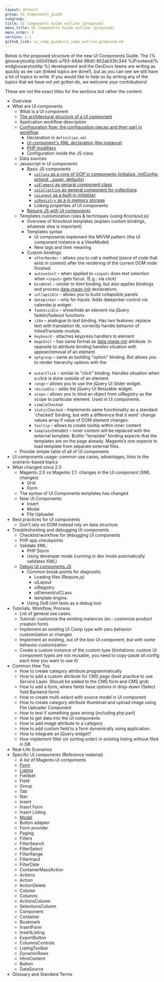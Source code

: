 ```yaml
---
layout: default
group: UI_Components_guide
subgroup:
title: UI Components Guide outline (proposed)
menu_title: UI Components Guide outline (proposed)
menu_order: 4
version: 2.1
github_link: ui_comp_guide/ui_comp_outline_proposed.md
---
```


Below is the proposed structure of the new UI Components Guide. The {% glossarytooltip b00459e5-a793-44dd-98d5-852ab33fc344 %}Frontend{% endglossarytooltip %} development and the DevDocs teams are writing as quickly as we can (linked topics are done!), but as you can see we still have a lot of topics to write.
If you would like to help us by writing any of the topics that we have not yet gotten do, we welcome your contributions!

<div class="bs-callout bs-callout-info" id="info">
<p>These are not the exact titles for the sections but rather the content.</p>
</div>

- Overview
- What are UI components
	- What is a UI component
	- [The architectural structure of a UI component]({{page.baseurl}}architecture/archi_perspectives/components/AComponents.html)
	- Application workflow description
	- [Configuration flow: the configuration pieces and their part in workflow]({{page.baseurl}}ui_comp_guide/concepts/ui_comp_config_flow_concept.html)
		- Declaration in `definition.xml`
		- [UI component's XML declaration (the instance)]({{page.baseurl}}ui_comp_guide/concepts/ui_comp_xmldeclaration_concept.html)
		- [PHP modifiers]({{page.baseurl}}ui_comp_guide/concepts/ui_comp_modifier_concept.html)
		- Configuration inside the JS class
	- Data sources
	- Javascript in UI components
		- Basic JS components
			- [`uiClass` as a core of OOP in components (initialize, initConfig, extend, _super, defaults)]({{page.baseurl}}ui_comp_guide/concepts/ui_comp_uiclass_concept.html)
			- [`uiElement` as genaral component class]({{page.baseurl}}ui_comp_guide/concepts/ui_comp_uielement_concept.html)
			- [`uiCollection` as general component for collections]({{page.baseurl}}ui_comp_guide/concepts/ui_comp_uicollection_concept.html)
			- [`uiLayout`  as a built-in initializer]({{page.baseurl}}ui_comp_guide/concepts/ui_comp_uilayout_concept.html)
			- [`uiRegistry`  as a in memory storage]({{page.baseurl}}ui_comp_guide/concepts/ui_comp_uiregistry.html)
			- Linking properties of UI components
		- [Require JS with UI components]({{page.baseurl}}javascript-dev-guide/javascript/requirejs_concept.html)
	- Templates customization rules & techniques (using Knockout.js)
		- Overview of Knockout templates (explain custom bindings, whatever else is important)
		- Templates syntax
			- UI components implement the MVVM pattern (the UI component instance is a ViewModel)
			- New tags and their meaning
		- Custom bindings
			- `afterRender` – allows you to call a method (piece of code that exist in context) after the  rendering of the current DOM node finished
			- `autoselect` – when applied to `<input>` does text selection when `<input>` gets focus. (E.g.: via click)
			- `bindHtml` – similar to _html_ binding, but also applies bindings and process [data-mage-init]({{page.baseurl}}/javascript-dev-guide/javascript/js_init.html#data_mage_init) declarations.
			- `collapsible` – allows you to build collapsible panels
			- `datepicker` – only for inputs. Adds datepicker control via calendar.js widget.
			- `fadeVisible` – show/hide an element via jQuery fadeIn/fadeout functions
			- `i18n` – analogue to _text_ binding. Has two features: replace text with translation lib, correctly handle behavior of InlineTranslate module.
			- `keyboard` - attaches keypress handlers to element
			- `mageInit` – has same format as [data-mage-init]({{page.baseurl}}/javascript-dev-guide/javascript/js_init.html#data_mage_init) attribute. In opposite to attribute binding handles situation with appear/removal of an element
			- `optgroup` – same as building "option" binding. But allows you to render hierarchy options with the <optgroup> tag.
			- `outerClick` – similar to "click" binding. Handles situation when a click is done outside of an element.
			- `range` – allows you to use the jQuery UI Slider widget.
			- `resizable` – adds the jQuery UI Resizable widget.
			- `scope` – allows you to bind an object from uiRegistry as the scope to particular element. Used in Ui components.
			- `simpleChecked`
			- `staticChecked` - Implements same functionality as a standard 'checked' binding, but with a difference that it wont' change values array if value of DOM element changes.
			- `tooltip` – allows to create tooltip within inner content
			- `template`(render) – inner content will be replaced with the external template. Builtin "template" binding expects that the templates are on the page already. Magento’s one expects to load template from separate external files.
	- Provide simple table of all of UI сomponents
- UI components usage: common use cases, advantages, links to the scenario-based topics
- What changed since 2.0
	- Magento 2.0 vs Magento 2.1: changes in the UI component (XML changes)
		- Grid
		- Form
	- The syntax of UI Components templates has changed
	- New UI Components
		- Insert
		- Modal
		- File Uploader
- Best practices for UI components
	-  Don't rely on DOM instead rely on data structure.
-  Troubleshooting and debugging UI components
	-  Checklist/workflow for debugging UI components
	-  PHP app checkpoints
	-  Validate XML:
		-  PHP Storm
		-  Using developer mode (running in dev mode automatically validates XML)
	-  [Debug UI components JS]({{page.baseurl}}ui_comp_guide/troubleshoot/ui_comp_troubleshoot_js.html)
		-  Common break-points for diagnostic
			-  Loading files (Require.js)
			-  uiLayout
			-  uiRegistry
			-  uiElement/uiCLass
			-  template engine
		-  Using OoB Unit tests as a debug tool
-  Tutorials, Workflow, Process
	-  List of general use cases.
	-  Tutorial: customize the existing instances (ex.: customize product creation form)
	-  Implement an existing UI Comp type with zero behavior customization or changes
	-  Implement an existing, out of the box UI component, but with some behavior customization
	-  Create a custom instance of the custom type (limitations: custom UI component types are not reusable, you need to copy-paste all config each time you want to use it)
-  Common How Tos
	-  How to create category attribute programmatically
	-  How to add a custom attribute for CMS page (best practice to use Service Layer. Should be added to the CMS form and CMS grid)
	-  How to add a form, where fields have options in drop-down (Select field Backend form)
	-  How to create multi-select with source model in UI component
	-  How to create category attribute thumbnail and upload image using File Uploader Component
	-  How to test if something goes wrong (including php part)
	-  How to get data into the UI components
	-  How to add image attribute to a category
	-  How to add custom field to a form dynamically using application.
	-  How to integrate an jQuery widget?
	-  How implement filter (or sorting order) in existing listing without filed in DB
-  Real-Life Scenarios
-  Specific UI сomponents (Reference material)
	-  A list of Magento UI components
	-  [Form]({{page.baseurl}}ui_comp_guide/components/ui-form.html)
	-  [Listing]({{page.baseurl}}ui_comp_guide/components/ui-listing-grid.html)
	-  Fieldset
	-  Field
	-  Group
	-  Tab
	-  Nav
	-  Insert
	-  Insert Form
	-  Insert Listing
	-  [Modal]({{page.baseurl}}ui_comp_guide/components/ui-modal.html)
	-  Button adapter
	-  Form provider
	-  Paging
	-  Filters
	-  FilterSearch
	-  FilterSelect
	-  FilterRange
	-  FilterInput
	-  FilterDate
	-  ContainerMassAction
	-  Actions
	-  Action
	-  ActionDelete
	-  Column
	-  Columns
	-  ActionsColumn
	-  SelectionsColumn
	-  Component
	-  Container
	-  Bookmark
	-  InsertForm
	-  InsertListing
	-  ExportButton
	-  ColumnsControls
	-  ListingToolbar
	-  DynamicRows
	-  HtmlContent
	-  Button
	-  DataSource
-  Glossary and Standard Terms
